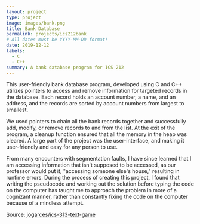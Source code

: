 ```yaml
---
layout: project
type: project
image: images/bank.png
title: Bank Database
permalink: projects/ics212bank
# All dates must be YYYY-MM-DD format!
date: 2019-12-12
labels:
  - C
  - C++
summary: A bank database program for ICS 212
---
```


This user-friendly bank database program, developed using C and C++ utilizes pointers to access and remove information for targeted records in the database. Each record holds an account number, a name, and an address, and the records are sorted by account numbers from largest to smallest. 

We used pointers to chain all the bank records together and successfully add, modify, or remove records to and from the list. At the exit of the program, a cleanup function ensured that all the memory in the heap was cleared. A large part of the project was the user-interface, and making it user-friendly and easy for any person to use. 

From many encounters with segmentation faults, I have since learned that I am accessing information that isn't supposed to be accessed, as our professor would put it, "accessing someone else's house," resulting in runtime errors. During the process of creating this project, I found that writing the pseudocode and working out the solution before typing the code on the computer has taught me to approach the problem in more of a cognizant manner, rather than constantly fixing the code on the computer because of a mindless attempt. 

Source: <a href="https://github.com/jogarces/ics-313-text-game"><i class="large github icon "></i>jogarces/ics-313-text-game</a>

